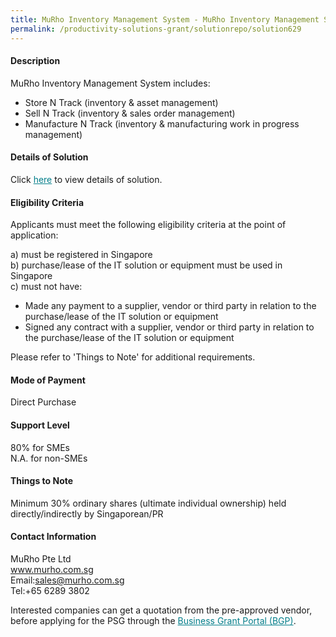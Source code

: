 ```yaml
---
title: MuRho Inventory Management System - MuRho Inventory Management System - Perpetual license on cloud software only starter pack
permalink: /productivity-solutions-grant/solutionrepo/solution629
---
```


#### Description

MuRho Inventory Management System includes:
- Store N Track (inventory & asset management)
- Sell N Track (inventory & sales order management)
- Manufacture N Track (inventory & manufacturing work in progress management) 

#### Details of Solution

Click <a href='https://govassist.gobusiness.gov.sg/images/psg/MuRho_Inventory_20200003_Annex_3_20200625142512_Part_3.pdf' style='color:#037e8a'>here</a> to view details of solution.

#### Eligibility Criteria

Applicants must meet the following eligibility criteria at the point of application:

a) must be registered in Singapore <br>
b) purchase/lease of the IT solution or equipment must be used in Singapore <br>
c) must not have:
- Made any payment to a supplier, vendor or third party in relation to the purchase/lease of the IT solution or equipment
- Signed any contract with a supplier, vendor or third party in relation to the purchase/lease of the IT solution or equipment

Please refer to 'Things to Note' for additional requirements.

#### Mode of Payment
Direct Purchase

#### Support Level
80% for SMEs <br>
N.A. for non-SMEs

#### Things to Note
Minimum 30% ordinary shares (ultimate individual ownership) held directly/indirectly by Singaporean/PR

#### Contact Information
MuRho Pte Ltd <br>www.murho.com.sg<br>Email:sales@murho.com.sg<br>Tel:+65 6289 3802

Interested companies can get a quotation from the pre-approved vendor, before applying for the PSG through the <a target='_blank' style='color:#037e8a' href='https://www.businessgrants.gov.sg/'>Business Grant Portal (BGP)</a>.
